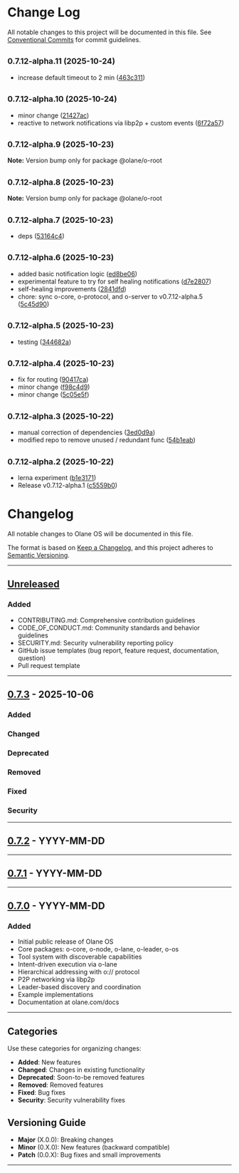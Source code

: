 # Change Log

All notable changes to this project will be documented in this file.
See [Conventional Commits](https://conventionalcommits.org) for commit guidelines.

## <small>0.7.12-alpha.11 (2025-10-24)</small>

- increase default timeout to 2 min ([463c311](https://github.com/olane-labs/olane/commit/463c311))

## <small>0.7.12-alpha.10 (2025-10-24)</small>

- minor change ([21427ac](https://github.com/olane-labs/olane/commit/21427ac))
- reactive to network notifications via libp2p + custom events ([6f72a57](https://github.com/olane-labs/olane/commit/6f72a57))

## <small>0.7.12-alpha.9 (2025-10-23)</small>

**Note:** Version bump only for package @olane/o-root

## <small>0.7.12-alpha.8 (2025-10-23)</small>

**Note:** Version bump only for package @olane/o-root

## <small>0.7.12-alpha.7 (2025-10-23)</small>

- deps ([53164c4](https://github.com/olane-labs/olane/commit/53164c4))

## <small>0.7.12-alpha.6 (2025-10-23)</small>

- added basic notification logic ([ed8be06](https://github.com/olane-labs/olane/commit/ed8be06))
- experimental feature to try for self healing notifications ([d7e2807](https://github.com/olane-labs/olane/commit/d7e2807))
- self-healing improvements ([2841dfd](https://github.com/olane-labs/olane/commit/2841dfd))
- chore: sync o-core, o-protocol, and o-server to v0.7.12-alpha.5 ([5c45d90](https://github.com/olane-labs/olane/commit/5c45d90))

## <small>0.7.12-alpha.5 (2025-10-23)</small>

- testing ([344682a](https://github.com/olane-labs/olane/commit/344682a))

## <small>0.7.12-alpha.4 (2025-10-23)</small>

- fix for routing ([90417ca](https://github.com/olane-labs/olane/commit/90417ca))
- minor change ([f98c4d9](https://github.com/olane-labs/olane/commit/f98c4d9))
- minor change ([5c05e5f](https://github.com/olane-labs/olane/commit/5c05e5f))

## <small>0.7.12-alpha.3 (2025-10-22)</small>

- manual correction of dependencies ([3ed0d9a](https://github.com/olane-labs/olane/commit/3ed0d9a))
- modified repo to remove unused / redundant func ([54b1eab](https://github.com/olane-labs/olane/commit/54b1eab))

## <small>0.7.12-alpha.2 (2025-10-22)</small>

- lerna experiment ([b1e3171](https://github.com/olane-labs/olane/commit/b1e3171))
- Release v0.7.12-alpha.1 ([c5559b0](https://github.com/olane-labs/olane/commit/c5559b0))

# Changelog

All notable changes to Olane OS will be documented in this file.

The format is based on [Keep a Changelog](https://keepachangelog.com/en/1.0.0/),
and this project adheres to [Semantic Versioning](https://semver.org/spec/v2.0.0.html).

---

## [Unreleased]

### Added

- CONTRIBUTING.md: Comprehensive contribution guidelines
- CODE_OF_CONDUCT.md: Community standards and behavior guidelines
- SECURITY.md: Security vulnerability reporting policy
- GitHub issue templates (bug report, feature request, documentation, question)
- Pull request template

---

## [0.7.3] - 2025-10-06

### Added

<!-- List new features and additions -->

### Changed

<!-- List changes in existing functionality -->

### Deprecated

<!-- List soon-to-be removed features -->

### Removed

<!-- List removed features -->

### Fixed

<!-- List bug fixes -->

### Security

<!-- List security fixes -->

---

## [0.7.2] - YYYY-MM-DD

<!-- Previous version entries -->

---

## [0.7.1] - YYYY-MM-DD

<!-- Previous version entries -->

---

## [0.7.0] - YYYY-MM-DD

### Added

- Initial public release of Olane OS
- Core packages: o-core, o-node, o-lane, o-leader, o-os
- Tool system with discoverable capabilities
- Intent-driven execution via o-lane
- Hierarchical addressing with o:// protocol
- P2P networking via libp2p
- Leader-based discovery and coordination
- Example implementations
- Documentation at olane.com/docs

---

## Categories

Use these categories for organizing changes:

- **Added**: New features
- **Changed**: Changes in existing functionality
- **Deprecated**: Soon-to-be removed features
- **Removed**: Removed features
- **Fixed**: Bug fixes
- **Security**: Security vulnerability fixes

## Versioning Guide

- **Major** (X.0.0): Breaking changes
- **Minor** (0.X.0): New features (backward compatible)
- **Patch** (0.0.X): Bug fixes and small improvements

---

[Unreleased]: https://github.com/olane-labs/olane/compare/v0.7.3...HEAD
[0.7.3]: https://github.com/olane-labs/olane/releases/tag/v0.7.3
[0.7.2]: https://github.com/olane-labs/olane/releases/tag/v0.7.2
[0.7.1]: https://github.com/olane-labs/olane/releases/tag/v0.7.1
[0.7.0]: https://github.com/olane-labs/olane/releases/tag/v0.7.0
